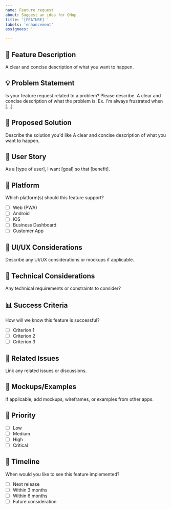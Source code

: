 ```yaml
---
name: Feature request
about: Suggest an idea for QHop
title: '[FEATURE] '
labels: 'enhancement'
assignees: ''

---
```


## 🚀 Feature Description
A clear and concise description of what you want to happen.

## 💡 Problem Statement
Is your feature request related to a problem? Please describe.
A clear and concise description of what the problem is. Ex. I'm always frustrated when [...]

## 🎯 Proposed Solution
Describe the solution you'd like
A clear and concise description of what you want to happen.

## 🔄 User Story
As a [type of user], I want [goal] so that [benefit].

## 📱 Platform
Which platform(s) should this feature support?
- [ ] Web (PWA)
- [ ] Android
- [ ] iOS
- [ ] Business Dashboard
- [ ] Customer App

## 🎨 UI/UX Considerations
Describe any UI/UX considerations or mockups if applicable.

## 🔧 Technical Considerations
Any technical requirements or constraints to consider?

## 📊 Success Criteria
How will we know this feature is successful?
- [ ] Criterion 1
- [ ] Criterion 2
- [ ] Criterion 3

## 🔗 Related Issues
Link any related issues or discussions.

## 📸 Mockups/Examples
If applicable, add mockups, wireframes, or examples from other apps.

## 🎯 Priority
- [ ] Low
- [ ] Medium
- [ ] High
- [ ] Critical

## 📅 Timeline
When would you like to see this feature implemented?
- [ ] Next release
- [ ] Within 3 months
- [ ] Within 6 months
- [ ] Future consideration
